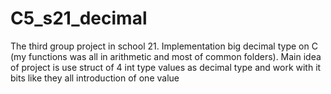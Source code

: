 # C5_s21_decimal
The third group project in school 21. Implementation big decimal type on C (my functions was all in arithmetic and most of common folders). Main idea of project is use struct of 4 int type values as decimal type and work with it bits like they all introduction of one value
